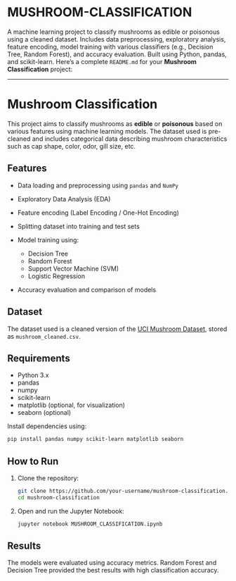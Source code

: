 # MUSHROOM-CLASSIFICATION
A machine learning project to classify mushrooms as edible or poisonous using a cleaned dataset. Includes data preprocessing, exploratory analysis, feature encoding, model training with various classifiers (e.g., Decision Tree, Random Forest), and accuracy evaluation. Built using Python, pandas, and scikit-learn.
Here’s a complete `README.md` for your **Mushroom Classification** project:

---

# Mushroom Classification

This project aims to classify mushrooms as **edible** or **poisonous** based on various features using machine learning models. The dataset used is pre-cleaned and includes categorical data describing mushroom characteristics such as cap shape, color, odor, gill size, etc.

## Features

* Data loading and preprocessing using `pandas` and `NumPy`
* Exploratory Data Analysis (EDA)
* Feature encoding (Label Encoding / One-Hot Encoding)
* Splitting dataset into training and test sets
* Model training using:

  * Decision Tree
  * Random Forest
  * Support Vector Machine (SVM)
  * Logistic Regression
* Accuracy evaluation and comparison of models

## Dataset

The dataset used is a cleaned version of the [UCI Mushroom Dataset](https://archive.ics.uci.edu/ml/datasets/Mushroom), stored as `mushroom_cleaned.csv`.

## Requirements

* Python 3.x
* pandas
* numpy
* scikit-learn
* matplotlib (optional, for visualization)
* seaborn (optional)

Install dependencies using:

```bash
pip install pandas numpy scikit-learn matplotlib seaborn
```

## How to Run

1. Clone the repository:

   ```bash
   git clone https://github.com/your-username/mushroom-classification.git
   cd mushroom-classification
   ```

2. Open and run the Jupyter Notebook:

   ```bash
   jupyter notebook MUSHROOM_CLASSIFICATION.ipynb
   ```

## Results

The models were evaluated using accuracy metrics. Random Forest and Decision Tree provided the best results with high classification accuracy.

